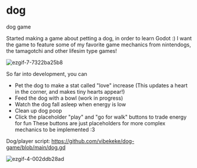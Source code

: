 # dog
 dog game

Started making a game about petting a dog, in order to learn Godot :)
I want the game to feature some of my favorite game mechanics from nintendogs, the tamagotchi and other lifesim type games!

  
![ezgif-7-7322ba25b8](https://github.com/user-attachments/assets/80212385-282f-49c2-af51-032ab3c4512f)

So far into development, you can
- Pet the dog to make a stat called "love" increase
  (This updates a heart in the corner, and makes tiny hearts appear!)
- Feed the dog with a bowl (work in progress)
- Watch the dog fall asleep when energy is low
- Clean up dog poop
- Click the placeholder "play" and "go for walk" buttons to trade energy for fun
  These buttons are just placeholders for more complex mechanics to be implemented :3

Dog/player script: https://github.com/vibekeke/dog-game/blob/main/dog.gd

![ezgif-4-002ddb28ad](https://github.com/user-attachments/assets/82a09ad8-7a8b-489f-9b7d-70366764ec60)
